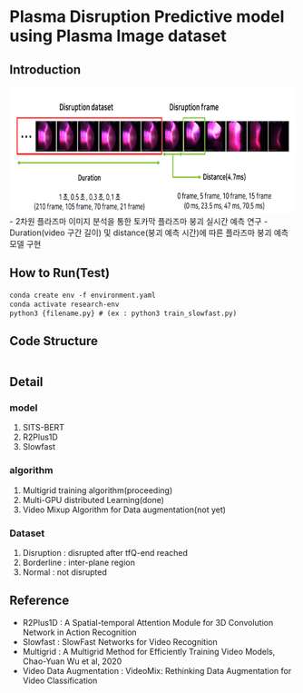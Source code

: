 # Plasma Disruption Predictive model using Plasma Image dataset
## Introduction

<img src="/image/연구_소개_01.PNG"  width="700" height="224">
- 2차원 플라즈마 이미지 분석을 통한 토카막 플라즈마 붕괴 실시간 예측 연구
- Duration(video 구간 길이) 및 distance(붕괴 예측 시간)에 따른 플라즈마 붕괴 예측 모델 구현

## How to Run(Test)
```
conda create env -f environment.yaml
conda activate research-env
python3 {filename.py} # (ex : python3 train_slowfast.py)
```
## Code Structure
```
```

## Detail
### model
1. SITS-BERT 
2. R2Plus1D
3. Slowfast
### algorithm
1. Multigrid training algorithm(proceeding)
2. Multi-GPU distributed Learning(done)
3. Video Mixup Algorithm for Data augmentation(not yet)
### Dataset
1. Disruption : disrupted after tfQ-end reached
2. Borderline : inter-plane region 
3. Normal : not disrupted 
## Reference
- R2Plus1D : A Spatial-temporal Attention Module for 3D Convolution Network in Action Recognition
- Slowfast : SlowFast Networks for Video Recognition
- Multigrid : A Multigrid Method for Efficiently Training Video Models, Chao-Yuan Wu et al, 2020
- Video Data Augmentation : VideoMix: Rethinking Data Augmentation for Video Classification